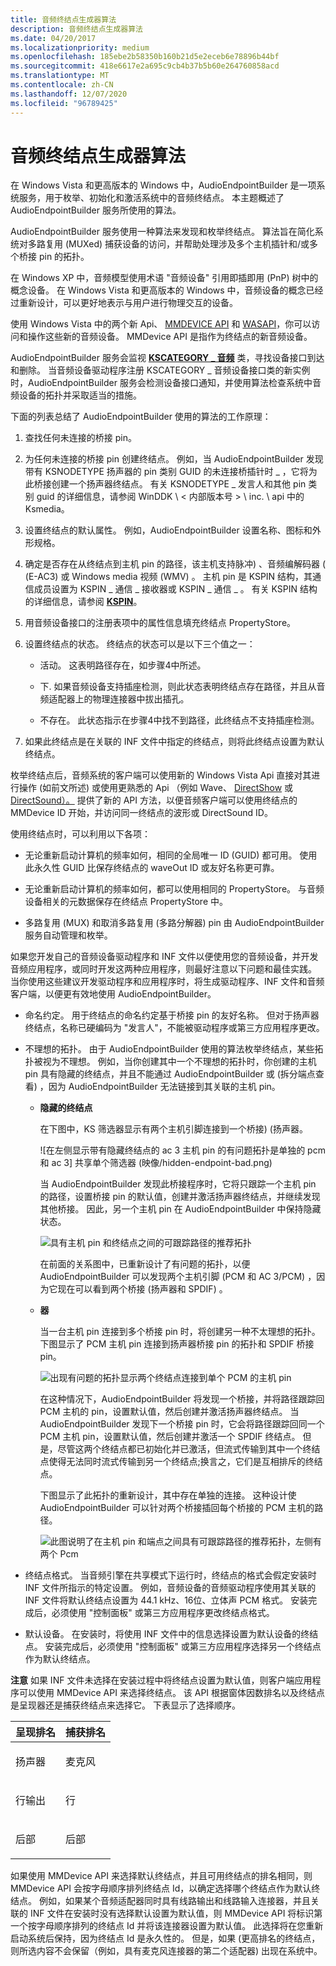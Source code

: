 ```yaml
---
title: 音频终结点生成器算法
description: 音频终结点生成器算法
ms.date: 04/20/2017
ms.localizationpriority: medium
ms.openlocfilehash: 185ebe2b58350b160b21d5e2eceb6e78896b44bf
ms.sourcegitcommit: 418e6617e2a695c9cb4b37b5b60e264760858acd
ms.translationtype: MT
ms.contentlocale: zh-CN
ms.lasthandoff: 12/07/2020
ms.locfileid: "96789425"
---
```

# <a name="audio-endpoint-builder-algorithm"></a>音频终结点生成器算法


在 Windows Vista 和更高版本的 Windows 中，AudioEndpointBuilder 是一项系统服务，用于枚举、初始化和激活系统中的音频终结点。 本主题概述了 AudioEndpointBuilder 服务所使用的算法。

AudioEndpointBuilder 服务使用一种算法来发现和枚举终结点。 算法旨在简化系统对多路复用 (MUXed) 捕获设备的访问，并帮助处理涉及多个主机插针和/或多个桥接 pin 的拓扑。

在 Windows XP 中，音频模型使用术语 "音频设备" 引用即插即用 (PnP) 树中的概念设备。 在 Windows Vista 和更高版本的 Windows 中，音频设备的概念已经过重新设计，可以更好地表示与用户进行物理交互的设备。

使用 Windows Vista 中的两个新 Api、 [MMDEVICE API](/windows/win32/coreaudio/mmdevice-api) 和 [WASAPI](/windows/win32/coreaudio/wasapi)，你可以访问和操作这些新的音频设备。 MMDevice API 是指作为终结点的新音频设备。

AudioEndpointBuilder 服务会监视 [**KSCATEGORY \_ 音频**](../install/kscategory-audio.md) 类，寻找设备接口到达和删除。 当音频设备驱动程序注册 KSCATEGORY \_ 音频设备接口类的新实例时，AudioEndpointBuilder 服务会检测设备接口通知，并使用算法检查系统中音频设备的拓扑并采取适当的措施。

下面的列表总结了 AudioEndpointBuilder 使用的算法的工作原理：

1.  查找任何未连接的桥接 pin。

2.  为任何未连接的桥接 pin 创建终结点。 例如，当 AudioEndpointBuilder 发现带有 KSNODETYPE 扬声器的 pin 类别 GUID 的未连接桥插针时 \_ ，它将为此桥接创建一个扬声器终结点。 有关 KSNODETYPE \_ 发言人和其他 pin 类别 guid 的详细信息，请参阅 WinDDK \\ &lt; 内部版本号 &gt; \\ inc. \\ api 中的 Ksmedia。

3.  设置终结点的默认属性。 例如，AudioEndpointBuilder 设置名称、图标和外形规格。

4.  确定是否存在从终结点到主机 pin 的路径，该主机支持脉冲) 、音频编解码器 ( (E-AC3) 或 Windows media 视频 (WMV) 。 主机 pin 是 KSPIN 结构，其通信成员设置为 KSPIN \_ 通信 \_ 接收器或 KSPIN \_ 通信 \_ 。 有关 KSPIN 结构的详细信息，请参阅 [**KSPIN**](/windows-hardware/drivers/ddi/ks/ns-ks-_kspin)。

5.  用音频设备接口的注册表项中的属性信息填充终结点 PropertyStore。

6.  设置终结点的状态。 终结点的状态可以是以下三个值之一：

    -   活动。 这表明路径存在，如步骤4中所述。

    -   下. 如果音频设备支持插座检测，则此状态表明终结点存在路径，并且从音频适配器上的物理连接器中拔出插孔。

    -   不存在。 此状态指示在步骤4中找不到路径，此终结点不支持插座检测。

7.  如果此终结点是在关联的 INF 文件中指定的终结点，则将此终结点设置为默认终结点。

枚举终结点后，音频系统的客户端可以使用新的 Windows Vista Api 直接对其进行操作 (如前文所述) 或使用更熟悉的 Api （例如 Wave、 [DirectShow](/windows/win32/directshow/directshow) 或 [DirectSound）。](/previous-versions/windows/desktop/bb318665(v=vs.85)) 提供了新的 API 方法，以便音频客户端可以使用终结点的 MMDevice ID 开始，并访问同一终结点的波形或 DirectSound ID。

使用终结点时，可以利用以下各项：

-   无论重新启动计算机的频率如何，相同的全局唯一 ID (GUID) 都可用。 使用此永久性 GUID 比保存终结点的 waveOut ID 或友好名称更可靠。

-   无论重新启动计算机的频率如何，都可以使用相同的 PropertyStore。 与音频设备相关的元数据保存在终结点 PropertyStore 中。

-   多路复用 (MUX) 和取消多路复用 (多路分解器) pin 由 AudioEndpointBuilder 服务自动管理和枚举。

如果您开发自己的音频设备驱动程序和 INF 文件以便使用您的音频设备，并开发音频应用程序，或同时开发这两种应用程序，则最好注意以下问题和最佳实践。 当你使用这些建议开发驱动程序和应用程序时，将生成驱动程序、INF 文件和音频客户端，以便更有效地使用 AudioEndpointBuilder。

-   命名约定。 用于终结点的命名约定基于桥接 pin 的友好名称。 但对于扬声器终结点，名称已硬编码为 "发言人"，不能被驱动程序或第三方应用程序更改。

-   不理想的拓扑。 由于 AudioEndpointBuilder 使用的算法枚举终结点，某些拓扑被视为不理想。 例如，当你创建其中一个不理想的拓扑时，你创建的主机 pin 具有隐藏的终结点，并且不能通过 AudioEndpointBuilder 或 (拆分端点查看) ，因为 AudioEndpointBuilder 无法链接到其关联的主机 pin。

    -   **隐藏的终结点**

        在下图中，KS 筛选器显示有两个主机引脚连接到一个桥接)  (扬声器。

        ![在左侧显示带有隐藏终结点的 ac 3 主机 pin 的有问题拓扑是单独的 pcm 和 ac 3] 共享单个筛选器 (映像/hidden-endpoint-bad.png) 

        当 AudioEndpointBuilder 发现此桥接程序时，它将只跟踪一个主机 pin 的路径，设置桥接 pin 的默认值，创建并激活扬声器终结点，并继续发现其他桥接。 因此，另一个主机 pin 在 AudioEndpointBuilder 中保持隐藏状态。

        ![具有主机 pin 和终结点之间的可跟踪路径的推荐拓扑](images/hidden-endpoint-good.png)

        在前面的关系图中，已重新设计了有问题的拓扑，以便 AudioEndpointBuilder 可以发现两个主机引脚 (PCM 和 AC 3/PCM) ，因为它现在可以看到两个桥接 (扬声器和 SPDIF) 。

    -   **器**

        当一台主机 pin 连接到多个桥接 pin 时，将创建另一种不太理想的拓扑。 下图显示了 PCM 主机 pin 连接到扬声器桥接 pin 的拓扑和 SPDIF 桥接 pin。

        ![出现有问题的拓扑显示两个终结点连接到单个 PCM 的主机 pin](images/splitter-bad.png)

        在这种情况下，AudioEndpointBuilder 将发现一个桥接，并将路径跟踪回 PCM 主机的 pin，设置默认值，然后创建并激活扬声器终结点。 当 AudioEndpointBuilder 发现下一个桥接 pin 时，它会将路径跟踪回同一个 PCM 主机 pin，设置默认值，然后创建并激活一个 SPDIF 终结点。 但是，尽管这两个终结点都已初始化并已激活，但流式传输到其中一个终结点使得无法同时流式传输到另一个终结点;换言之，它们是互相排斥的终结点。

        下图显示了此拓扑的重新设计，其中存在单独的连接。 这种设计使 AudioEndpointBuilder 可以针对两个桥接插回每个桥接的 PCM 主机的路径。

        ![此图说明了在主机 pin 和端点之间具有可跟踪路径的推荐拓扑，左侧有两个 Pcm](images/splitter-good.png)

-   终结点格式。 当音频引擎在共享模式下运行时，终结点的格式会假定安装时 INF 文件所指示的特定设置。 例如，音频设备的音频驱动程序使用其关联的 INF 文件将默认终结点设置为 44.1 kHz、16位、立体声 PCM 格式。 安装完成后，必须使用 "控制面板" 或第三方应用程序更改终结点格式。

-   默认设备。 在安装时，将使用 INF 文件中的信息选择设置为默认设备的终结点。 安装完成后，必须使用 "控制面板" 或第三方应用程序选择另一个终结点作为默认终结点。

**注意**   如果 INF 文件未选择在安装过程中将终结点设置为默认值，则客户端应用程序可以使用 MMDevice API 来选择终结点。 该 API 根据窗体因数排名以及终结点是呈现器还是捕获终结点来选择它。 下表显示了选择顺序。
<table>
<colgroup>
<col width="50%" />
<col width="50%" />
</colgroup>
<thead>
<tr class="header">
<th align="left">呈现排名</th>
<th align="left">捕获排名</th>
</tr>
</thead>
<tbody>
<tr class="odd">
<td align="left"><p>扬声器</p></td>
<td align="left"><p>麦克风</p></td>
</tr>
<tr class="even">
<td align="left"><p>行输出</p></td>
<td align="left"><p>行</p></td>
</tr>
<tr class="odd">
<td align="left"><p>后部</p></td>
<td align="left"><p>后部</p></td>
</tr>
</tbody>
</table>

 

 

如果使用 MMDevice API 来选择默认终结点，并且可用终结点的排名相同，则 MMDevice API 会按字母顺序排列终结点 Id，以确定选择哪个终结点作为默认终结点。 例如，如果某个音频适配器同时具有线路输出和线路输入连接器，并且关联的 INF 文件在安装时没有选择默认设置为默认值，则 MMDevice API 将标识第一个按字母顺序排列的终结点 Id 并将该连接器设置为默认值。 此选择将在您重新启动系统后保持，因为终结点 Id 是永久性的。 但是，如果 (更高排名的终结点，则所选内容不会保留（例如，具有麦克风连接器的第二个适配器) 出现在系统中。

 

